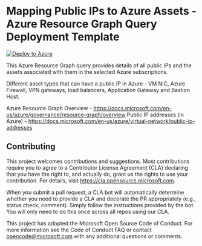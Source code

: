# Mapping Public IPs to Azure Assets - Azure Resource Graph Query Deployment Template
[![Deploy to Azure](https://aka.ms/deploytoazurebutton)](https://portal.azure.com/#create/Microsoft.Template/uri/https%3A%2F%2Fraw.githubusercontent.com%2FAzure%2FAzure-Network-Security%2Fmaster%2FCross%2520Product%2FNetSec%2520Queries%2FMapping%2520Public%2520IPs%2520to%2520Azure%2520Assets%2FAzPIPtoAssetQuerydeploy.json)

This Azure Resource Graph query provides details of all public IPs and the assets associated with them in the selected Azure subscriptions.

Different asset types that can have a public IP in Azure - VM NIC, Azure Firewall, VPN gateways, load balancers, Application Gateway and Bastion Host.

Azure Resource Graph Overview - https://docs.microsoft.com/en-us/azure/governance/resource-graph/overview
Public IP addresses (in Azure) - https://docs.microsoft.com/en-us/azure/virtual-network/public-ip-addresses

## Contributing
This project welcomes contributions and suggestions. Most contributions require you to agree to a Contributor License Agreement (CLA) declaring that you have the right to, and actually do, grant us the rights to use your contribution. For details, visit https://cla.opensource.microsoft.com.

When you submit a pull request, a CLA bot will automatically determine whether you need to provide a CLA and decorate the PR appropriately (e.g., status check, comment). Simply follow the instructions provided by the bot. You will only need to do this once across all repos using our CLA.

This project has adopted the Microsoft Open Source Code of Conduct. For more information see the Code of Conduct FAQ or contact opencode@microsoft.com with any additional questions or comments.
